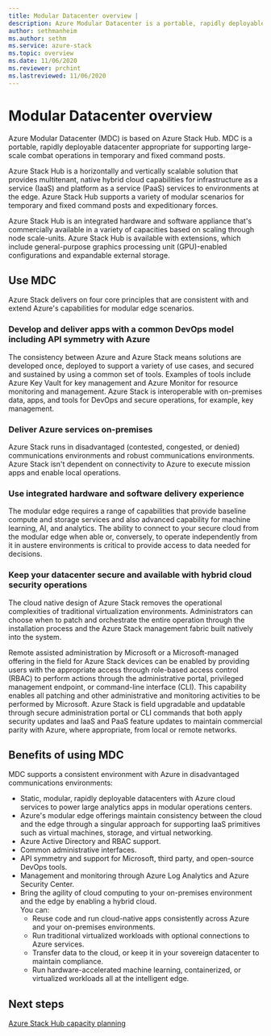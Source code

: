 ```yaml
---
title: Modular Datacenter overview | 
description: Azure Modular Datacenter is a portable, rapidly deployable datacenter appropriate for supporting large-scale combat operations in temporary and fixed command posts.
author: sethmanheim
ms.author: sethm
ms.service: azure-stack
ms.topic: overview
ms.date: 11/06/2020
ms.reviewer: prchint
ms.lastreviewed: 11/06/2020
---
```


# Modular Datacenter overview

Azure Modular Datacenter (MDC) is based on Azure Stack Hub. MDC is a portable, rapidly deployable datacenter appropriate for supporting large-scale combat operations in temporary and fixed command posts.

Azure Stack Hub is a horizontally and vertically scalable solution that provides multitenant, native hybrid cloud capabilities for infrastructure as a service (IaaS) and platform as a service (PaaS) services to environments at the edge. Azure Stack Hub supports a variety of modular scenarios for temporary and fixed command posts and expeditionary forces.

Azure Stack Hub is an integrated hardware and software appliance that's commercially available in a variety of capacities based on scaling through node scale-units. Azure Stack Hub is available with extensions, which include general-purpose graphics processing unit (GPU)-enabled configurations and expandable external storage.

## Use MDC

Azure Stack delivers on four core principles that are consistent with and extend Azure's capabilities for modular edge scenarios.

### Develop and deliver apps with a common DevOps model including API symmetry with Azure

The consistency between Azure and Azure Stack means solutions are developed once, deployed to support a variety of use cases, and secured and sustained by using a common set of tools. Examples of tools include Azure Key Vault for key management and Azure Monitor for resource monitoring and management. Azure Stack is interoperable with on-premises data, apps, and tools for DevOps and secure operations, for example, key management.

### Deliver Azure services on-premises

Azure Stack runs in disadvantaged (contested, congested, or denied) communications environments and robust communications environments. Azure Stack isn't dependent on connectivity to Azure to execute mission apps and enable local operations.

### Use integrated hardware and software delivery experience

The modular edge requires a range of capabilities that provide baseline compute and storage services and also advanced capability for machine learning, AI, and analytics. The ability to connect to your secure cloud from the modular edge when able or, conversely, to operate independently from it in austere environments is critical to provide access to data needed for decisions.

### Keep your datacenter secure and available with hybrid cloud security operations

The cloud native design of Azure Stack removes the operational complexities of traditional virtualization environments. Administrators can choose when to patch and orchestrate the entire operation through the installation process and the Azure Stack management fabric built natively into the system.

Remote assisted administration by Microsoft or a Microsoft-managed offering in the field for Azure Stack devices can be enabled by providing users with the appropriate access through role-based access control (RBAC) to perform actions through the administrative portal, privileged management endpoint, or command-line interface (CLI). This capability enables all patching and other administrative and monitoring activities to be performed by Microsoft. Azure Stack is field upgradable and updatable through secure administration portal or CLI commands that both apply security updates and IaaS and PaaS feature updates to maintain commercial parity with Azure, where appropriate, from local or remote networks.

## Benefits of using MDC

MDC supports a consistent environment with Azure in disadvantaged communications environments:

 - Static, modular, rapidly deployable datacenters with Azure cloud services to power large analytics apps in modular operations centers.
 - Azure's modular edge offerings maintain consistency between the cloud and the edge through a singular approach for supporting IaaS primitives such as virtual machines, storage, and virtual networking.
 - Azure Active Directory and RBAC support.
 - Common administrative interfaces.
 - API symmetry and support for Microsoft, third party, and open-source DevOps tools.
 - Management and monitoring through Azure Log Analytics and Azure Security Center.
 - Bring the agility of cloud computing to your on-premises environment and the edge by enabling a hybrid cloud.<br>You can:
     - Reuse code and run cloud-native apps consistently across Azure and your on-premises environments.
     - Run traditional virtualized workloads with optional connections to Azure services.
     - Transfer data to the cloud, or keep it in your sovereign datacenter to maintain compliance.
     - Run hardware-accelerated machine learning, containerized, or virtualized workloads all at the intelligent edge.

## Next steps

[Azure Stack Hub capacity planning](../operator/azure-stack-capacity-planning-overview.md)
